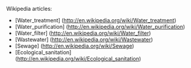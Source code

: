 Wikipedia articles:
- [Water_treatment] (http://en.wikipedia.org/wiki/Water_treatment)
- [Water_purification] (http://en.wikipedia.org/wiki/Water_purification)
- [Water_filter] (http://en.wikipedia.org/wiki/Water_filter)
- [Wastewater] (http://en.wikipedia.org/wiki/Wastewater)
- [Sewage] (http://en.wikipedia.org/wiki/Sewage)
- [Ecological_sanitation] (http://en.wikipedia.org/wiki/Ecological_sanitation)
